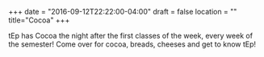 +++
date = "2016-09-12T22:22:00-04:00"
draft = false
location = ""
title="Cocoa"
+++

tEp has Cocoa the night after the first classes of the week, every week of the semester! Come over for cocoa, breads, cheeses and get to know tEp!
